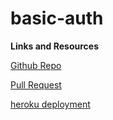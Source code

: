 # basic-auth

**Links and Resources**

[Github Repo](https://github.com/malakMomani/basic-auth)

[Pull Request](https://github.com/malakMomani/basic-auth/pull/1)

[heroku deployment](https://malak-basic-express-server.herokuapp.com/)
